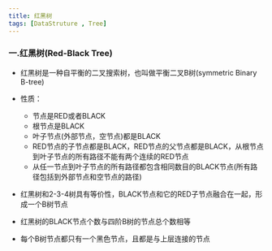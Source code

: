 ```yaml
---
title: 红黑树
tags: [DataStruture , Tree]
---
```


### 一.红黑树(Red-Black Tree)

- 红黑树是一种自平衡的二叉搜索树，也叫做平衡二叉B树(symmetric Binary B-tree)

- 性质：
  - 节点是RED或者BLACK
  - 根节点是BLACK
  - 叶子节点(外部节点，空节点)都是BLACK
  - RED节点的子节点都是BLACK，RED节点的父节点都是BLACK，从根节点到叶子节点的所有路径不能有两个连续的RED节点
  - 从任一节点到叶子节点的所有路径都包含相同数目的BLACK节点(所有路径包括到外部节点和空节点的路径)
- 红黑树和2-3-4树具有等价性，BLACK节点和它的RED子节点融合在一起，形成一个B树节点
- 红黑树的BLACK节点个数与四阶B树的节点总个数相等
- 每个B树节点都只有一个黑色节点，且都是与上层连接的节点

